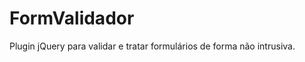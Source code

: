 FormValidador
=============

Plugin jQuery para validar e tratar formulários de forma não intrusiva.